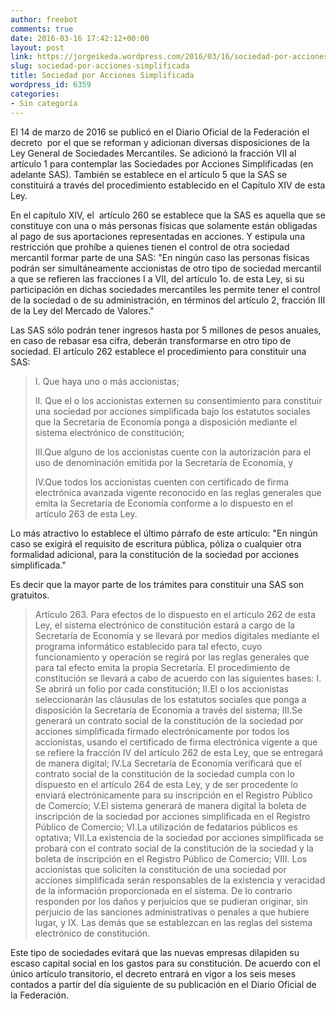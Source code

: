 ```yaml
---
author: freebot
comments: true
date: 2016-03-16 17:42:12+00:00
layout: post
link: https://jorgeikeda.wordpress.com/2016/03/16/sociedad-por-acciones-simplificada/
slug: sociedad-por-acciones-simplificada
title: Sociedad por Acciones Simplificada
wordpress_id: 6359
categories:
- Sin categoría
---
```


El 14 de marzo de 2016 se publicó en el Diario Oficial de la Federación el decreto  por el que se reforman y adicionan diversas disposiciones de la Ley General de Sociedades Mercantiles. Se adicionó la fracción VII al artículo 1 para contemplar las Sociedades por Acciones Simplificadas (en adelante SAS). También se establece en el artículo 5 que la SAS se constituirá a través del procedimiento establecido en el Capítulo XIV de esta Ley.

En el capítulo XIV, el  artículo 260 se establece que la SAS es aquella que se constituye con una o más personas físicas que solamente están obligadas al pago de sus aportaciones representadas en acciones. Y estipula una restricción que prohíbe a quienes tienen el control de otra sociedad mercantil formar parte de una SAS: "En ningún caso las personas físicas podrán ser simultáneamente accionistas de otro tipo de sociedad mercantil a que se refieren las fracciones I a VII, del artículo 1o. de esta Ley, si su participación en dichas sociedades mercantiles les permite tener el control de la sociedad o de su administración, en términos del artículo 2, fracción III de la Ley del Mercado de Valores."

Las SAS sólo podrán tener ingresos hasta por 5 millones de pesos anuales, en caso de rebasar esa cifra, deberán transformarse en otro tipo de sociedad. El artículo 262 establece el procedimiento para constituir una SAS:


<blockquote>I. Que haya uno o más accionistas;

II. Que el o los accionistas externen su consentimiento para constituir una sociedad por acciones simplificada bajo los estatutos sociales que la Secretaría de Economía ponga a disposición mediante el sistema electrónico de constitución;

III.Que alguno de los accionistas cuente con la autorización para el uso de denominación emitida por la Secretaría de Economía, y

IV.Que todos los accionistas cuenten con certificado de firma electrónica avanzada vigente reconocido en las reglas generales que emita la Secretaría de Economía conforme a lo dispuesto en el artículo 263 de esta Ley.</blockquote>


Lo más atractivo lo establece el último párrafo de este artículo: "En ningún caso se exigirá el requisito de escritura pública, póliza o cualquier otra formalidad adicional, para la constitución de la sociedad por acciones simplificada."

Es decir que la mayor parte de los trámites para constituir una SAS son gratuitos.


<blockquote>Artículo 263.­ Para efectos de lo dispuesto en el artículo 262 de esta Ley, el sistema electrónico de constitución estará a cargo de la Secretaría de Economía y se llevará por medios digitales mediante el programa informático establecido para tal efecto, cuyo funcionamiento y operación se regirá por las reglas generales que para tal efecto emita la propia Secretaría. El procedimiento de constitución se llevará a cabo de acuerdo con las siguientes bases: I. Se abrirá un folio por cada constitución; II.El o los accionistas seleccionarán las cláusulas de los estatutos sociales que ponga a disposición la Secretaría de Economía a través del sistema; III.Se generará un contrato social de la constitución de la sociedad por acciones simplificada firmado electrónicamente por todos los accionistas, usando el certificado de firma electrónica vigente a que se refiere la fracción IV del artículo 262 de esta Ley, que se entregará de manera digital; IV.La Secretaría de Economía verificará que el contrato social de la constitución de la sociedad cumpla con lo dispuesto en el artículo 264 de esta Ley, y de ser procedente lo enviará electrónicamente para su inscripción en el Registro Público de Comercio; V.El sistema generará de manera digital la boleta de inscripción de la sociedad por acciones simplificada en el Registro Público de Comercio; VI.La utilización de fedatarios públicos es optativa; VII.La existencia de la sociedad por acciones simplificada se probará con el contrato social de la constitución de la sociedad y la boleta de inscripción en el Registro Público de Comercio; VIII. Los accionistas que soliciten la constitución de una sociedad por acciones simplificada serán responsables de la existencia y veracidad de la información proporcionada en el sistema. De lo contrario responden por los daños y perjuicios que se pudieran originar, sin perjuicio de las sanciones administrativas o penales a que hubiere lugar, y IX. Las demás que se establezcan en las reglas del sistema electrónico de constitución.</blockquote>


Este tipo de sociedades evitará que las nuevas empresas dilapiden su escaso capital social en los gastos para su constitución. De acuerdo con el único artículo transitorio, el decreto entrará en vigor a los seis meses contados a partir del día siguiente de su publicación en el Diario Oficial de la Federación.
